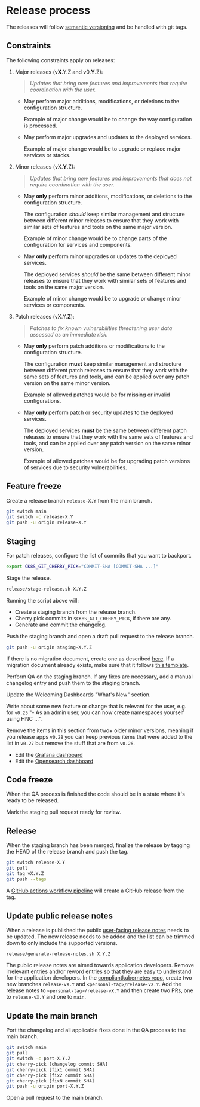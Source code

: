 # Release process

The releases will follow [semantic versioning](https://semver.org/) and be handled with git tags.

## Constraints

The following constraints apply on releases:

1. Major releases (v**X**.Y.Z and v0.**Y**.Z):

    > *Updates that bring new features and improvements that require coordination with the user.*

    - May perform major additions, modifications, or deletions to the configuration structure.

        Example of major change would be to change the way configuration is processed.

    - May perform major upgrades and updates to the deployed services.

        Example of major change would be to upgrade or replace major services or stacks.

1. Minor releases (vX.**Y**.Z):

    > *Updates that bring new features and improvements that does not require coordination with the user.*

    - May **only** perform minor additions, modifications, or deletions to the configuration structure.

        The configuration *should* keep similar management and structure between different minor releases to ensure that they work with similar sets of features and tools on the same major version.

        Example of minor change would be to change parts of the configuration for services and components.

    - May **only** perform minor upgrades or updates to the deployed services.

        The deployed services *should* be the same between different minor releases to ensure that they work with similar sets of features and tools on the same major version.

        Example of minor change would be to upgrade or change minor services or components.

1. Patch releases (vX.Y.**Z**):

    > *Patches to fix known vulnerabilities threatening user data assessed as an immediate risk.*

    - May **only** perform patch additions or modifications to the configuration structure.

        The configuration **must** keep similar management and structure between different patch releases to ensure that they work with the same sets of features and tools, and can be applied over any patch version on the same minor version.

        Example of allowed patches would be for missing or invalid configurations.

    - May **only** perform patch or security updates to the deployed services.

        The deployed services **must** be the same between different patch releases to ensure that they work with the same sets of features and tools, and can be applied over any patch version on the same minor version.

        Example of allowed patches would be for upgrading patch versions of services due to security vulnerabilities.

## Feature freeze

Create a release branch `release-X.Y` from the main branch.

```bash
git switch main
git switch -c release-X.Y
git push -u origin release-X.Y
```

## Staging

For patch releases, configure the list of commits that you want to backport.

```bash
export CK8S_GIT_CHERRY_PICK="COMMIT-SHA [COMMIT-SHA ...]"
```

Stage the release.

```bash
release/stage-release.sh X.Y.Z
```

Running the script above will:

- Create a staging branch from the release branch.
- Cherry pick commits in `$CK8S_GIT_CHERRY_PICK`, if there are any.
- Generate and commit the changelog.

Push the staging branch and open a draft pull request to the release branch.

```bash
git push -u origin staging-X.Y.Z
```

If there is no migration document, create one as described [here](../migration/README.md).
If a migration document already exists, make sure that it follows [this template](../migration/template/README.md).

Perform QA on the staging branch.
If any fixes are necessary, add a manual changelog entry and push them to the staging branch.

Update the Welcoming Dashboards "What's New" section.

Write about some new feature or change that is relevant for the user, e.g. for `v0.25` "- As an admin user, you can now create namespaces yourself using HNC ...".

Remove the items in this section from two+ older minor versions, meaning if you release apps `v0.28` you can keep previous items that were added to the list in `v0.27` but remove the stuff that are from `v0.26`.

- Edit the [Grafana dashboard](../helmfile.d/charts/grafana-dashboards/files/welcome.md)
- Edit the [Opensearch dashboard](../helmfile.d/charts/opensearch/configurer/files/dashboards-resources/welcome.md)

## Code freeze

When the QA process is finished the code should be in a state where it's ready to be released.

Mark the staging pull request ready for review.

## Release

When the staging branch has been merged, finalize the release by tagging the HEAD of the release branch and push the tag.

```bash
git switch release-X.Y
git pull
git tag vX.Y.Z
git push --tags
```

A [GitHub actions workflow pipeline](/.github/workflows/release.yml) will create a GitHub release from the tag.

## Update public release notes

When a release is published the public [user-facing release notes](https://github.com/elastisys/compliantkubernetes/blob/main/docs/release-notes/ck8s.md) needs to be updated.
The new release needs to be added and the list can be trimmed down to only include the supported versions.

```bash
release/generate-release-notes.sh X.Y.Z
```

The public release notes are aimed towards application developers.
Remove irrelevant entries and/or reword entries so that they are easy to understand for the application developers.
In the [compliantkubernetes repo](https://github.com/elastisys/compliantkubernetes), create two new branches `release-vX.Y` and `<personal-tag>/release-vX.Y`. Add the release notes to `<personal-tag>/release-vX.Y` and then create two PRs, one to `release-vX.Y` and one to `main`.

## Update the main branch

Port the changelog and all applicable fixes done in the QA process to the main branch.

```bash
git switch main
git pull
git switch -c port-X.Y.Z
git cherry-pick [changelog commit SHA]
git cherry-pick [fix1 commit SHA]
git cherry-pick [fix2 commit SHA]
git cherry-pick [fixN commit SHA]
git push -u origin port-X.Y.Z
```

Open a pull request to the main branch.
